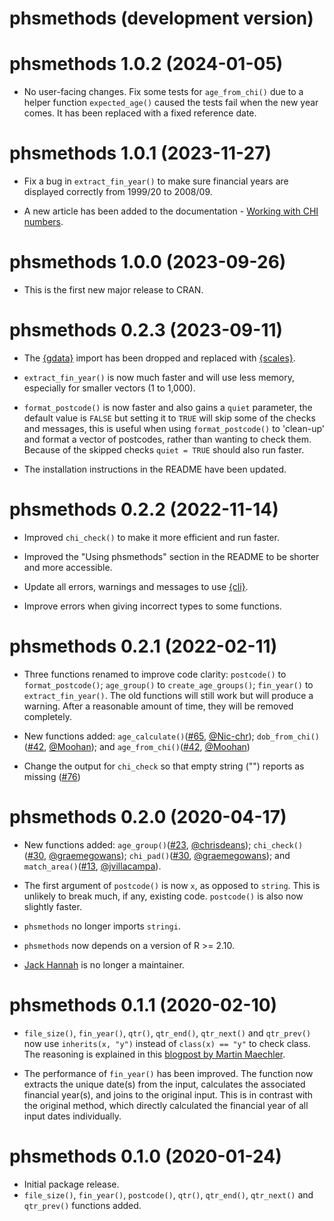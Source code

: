 # phsmethods (development version)

# phsmethods 1.0.2 (2024-01-05)

- No user-facing changes. Fix some tests for `age_from_chi()` due to a helper 
function `expected_age()` caused the tests fail when the new year comes. It has 
been replaced with a fixed reference date. 

# phsmethods 1.0.1 (2023-11-27)

- Fix a bug in `extract_fin_year()` to make sure financial years are displayed 
correctly from 1999/20 to 2008/09. 

- A new article has been added to the documentation - [Working with CHI numbers](https://public-health-scotland.github.io/phsmethods/articles/chi-operations.html).

# phsmethods 1.0.0 (2023-09-26)

- This is the first new major release to CRAN. 

# phsmethods 0.2.3 (2023-09-11)

- The [{gdata}](https://github.com/r-gregmisc/gdata) import has been dropped and replaced with [{scales}](https://scales.r-lib.org/).

- `extract_fin_year()` is now much faster and will use less memory, especially for smaller vectors (1 to 1,000).

- `format_postcode()` is now faster and also gains a `quiet` parameter, the default value is `FALSE` but setting it to `TRUE` will skip some of the checks and messages, this is useful when using `format_postcode()` to 'clean-up' and format a vector of postcodes, rather than wanting to check them. Because of the skipped checks `quiet = TRUE` should also run faster.

- The installation instructions in the README have been updated.

# phsmethods 0.2.2 (2022-11-14)

- Improved `chi_check()` to make it more efficient and run faster.

- Improved the "Using phsmethods" section in the README to be shorter and more accessible. 

- Update all errors, warnings and messages to use [{cli}](https://cli.r-lib.org/). 

- Improve errors when giving incorrect types to some functions.

# phsmethods 0.2.1 (2022-02-11)

- Three functions renamed to improve code clarity: `postcode()` to `format_postcode()`; `age_group()` to `create_age_groups()`; `fin_year()` to `extract_fin_year()`. The old functions will still work but will produce a warning. After a reasonable amount of time, they will be removed completely.

- New functions added:
`age_calculate()`([#65](https://github.com/Public-Health-Scotland/phsmethods/issues/65), [@Nic-chr](https://github.com/Nic-Chr));
`dob_from_chi()`([#42](https://github.com/Public-Health-Scotland/phsmethods/issues/42), [@Moohan](https://github.com/Moohan)); and 
`age_from_chi()`([#42](https://github.com/Public-Health-Scotland/phsmethods/issues/42), [@Moohan](https://github.com/Moohan))

- Change the output for `chi_check` so that empty string ("") reports as missing ([#76](https://github.com/Public-Health-Scotland/phsmethods/issues/76))

# phsmethods 0.2.0 (2020-04-17)

- New functions added: `age_group()`([#23](https://github.com/Public-Health-Scotland/phsmethods/issues/23), [@chrisdeans](https://github.com/chrisdeans)); `chi_check()`([#30](https://github.com/Public-Health-Scotland/phsmethods/issues/30), [@graemegowans](https://github.com/graemegowans)); `chi_pad()`([#30](https://github.com/Public-Health-Scotland/phsmethods/issues/30), [@graemegowans](https://github.com/graemegowans)); and `match_area()`([#13](https://github.com/Public-Health-Scotland/phsmethods/issues/13), [@jvillacampa](https://github.com/jvillacampa)).

- The first argument of `postcode()` is now `x`, as opposed to `string`. This is unlikely to break much, if any, existing code. `postcode()` is also now slightly faster.

- `phsmethods` no longer imports `stringi`.

- `phsmethods` now depends on a version of R >= 2.10.

- [Jack Hannah](https://github.com/jackhannah95) is no longer a maintainer.

# phsmethods 0.1.1 (2020-02-10)

- `file_size()`, `fin_year()`, `qtr()`, `qtr_end()`, `qtr_next()` and `qtr_prev()` now use `inherits(x, "y")` instead of `class(x) == "y"` to check class. The reasoning is explained in this [blogpost by Martin Maechler](https://developer.r-project.org/Blog/public/2019/11/09/when-you-think-class.-think-again/index.html).

- The performance of `fin_year()` has been improved. The function now extracts the unique date(s) from the input, calculates the associated financial year(s), and joins to the original input. This is in contrast with the original method, which directly calculated the financial year of all input dates individually.

# phsmethods 0.1.0 (2020-01-24)

- Initial package release.
- `file_size()`, `fin_year()`, `postcode()`, `qtr()`, `qtr_end()`, `qtr_next()` and `qtr_prev()` functions added.
